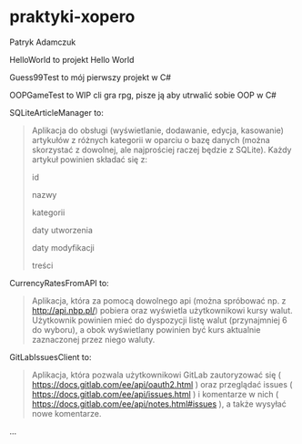 # praktyki-xopero
Patryk Adamczuk

HelloWorld to projekt Hello World

Guess99Test to mój pierwszy projekt w C#

OOPGameTest to WIP cli gra rpg, pisze ją aby utrwalić sobie OOP w C#

SQLiteArticleManager to: 
>Aplikacja do obsługi (wyświetlanie, dodawanie, edycja, kasowanie) artykułów z różnych kategorii w oparciu o bazę danych (można skorzystać z dowolnej, ale najprościej raczej będzie z SQLite). Każdy artykuł powinien składać się z:
>
>    id
>
>    nazwy
>
>    kategorii
>
>    daty utworzenia
>
>    daty modyfikacji
>
>    treści

CurrencyRatesFromAPI to:
>Aplikacja, która za pomocą dowolnego api (można spróbować np. z http://api.nbp.pl/) pobiera oraz wyświetla użytkownikowi kursy walut. Użytkownik powinien mieć do dyspozycji listę walut (przynajmniej 6 do wyboru), a obok wyświetlany powinien być kurs aktualnie zaznaczonej przez niego waluty.

GitLabIssuesClient to:
>Aplikacja, która pozwala użytkownikowi GitLab zautoryzować się ( https://docs.gitlab.com/ee/api/oauth2.html ) oraz przeglądać issues ( https://docs.gitlab.com/ee/api/issues.html ) i komentarze w nich ( https://docs.gitlab.com/ee/api/notes.html#issues ), a także wysyłać nowe komentarze.

...
